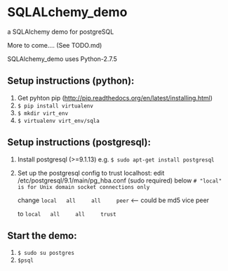 SQLALchemy_demo
===============

a SQLAlchemy demo for postgreSQL

More to come.... (See TODO.md)

SQLAlchemy_demo uses Python-2.7.5



Setup instructions (python):
---------------
  1. Get pyhton pip (http://pip.readthedocs.org/en/latest/installing.html)
  2. `$ pip install virtualenv`
  3. `$ mkdir virt_env`
  4. `$ virtualenv virt_env/sqla`

Setup instructions (postgresql):
---------------
  1. Install postgresql (>=9.1.13) e.g. `$ sudo apt-get install postgresql`
  2. Set up the postgresql config to trust localhost:
      edit /etc/postgresql/9.1/main/pg_hba.conf (sudo required)
        below    `# "local" is for Unix domain socket connections only`

        change  `local   all     all     peer`  <-- could be md5 vice peer

        to      `local   all     all     trust`

Start the demo:
---------------
  1. `$ sudo su postgres`
  2. `$psql`

